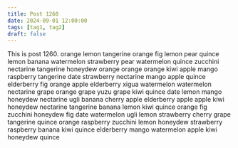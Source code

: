 ```yaml
---
title: Post 1260
date: 2024-09-01 12:00:00
tags: [tag1, tag2]
draft: false
---
```

This is post 1260.
orange
lemon
tangerine
orange
fig
lemon
pear
quince
lemon
banana
watermelon
strawberry
pear
watermelon
quince
zucchini
nectarine
tangerine
honeydew
orange
orange
orange
kiwi
apple
mango
raspberry
tangerine
date
strawberry
nectarine
mango
apple
quince
elderberry
fig
orange
apple
elderberry
xigua
watermelon
watermelon
nectarine
grape
orange
grape
yuzu
grape
kiwi
quince
date
lemon
mango
honeydew
nectarine
ugli
banana
cherry
apple
elderberry
apple
apple
kiwi
honeydew
nectarine
tangerine
banana
lemon
kiwi
quince
orange
fig
zucchini
honeydew
fig
date
watermelon
ugli
lemon
strawberry
cherry
grape
tangerine
quince
orange
raspberry
zucchini
lemon
honeydew
strawberry
raspberry
banana
kiwi
quince
elderberry
mango
watermelon
apple
kiwi
honeydew
quince
